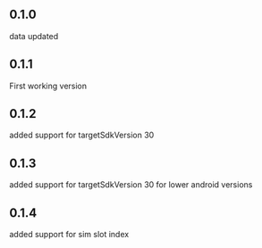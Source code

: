 ## 0.1.0

data updated

## 0.1.1

First working version

## 0.1.2

added support for targetSdkVersion 30

## 0.1.3

added support for targetSdkVersion 30 for lower android versions

## 0.1.4

added support for sim slot index